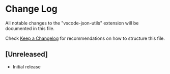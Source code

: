 # Change Log
All notable changes to the "vscode-json-utils" extension will be documented in this file.

Check [Keep a Changelog](http://keepachangelog.com/) for recommendations on how to structure this file.

## [Unreleased]
- Initial release